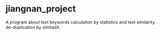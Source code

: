 # jiangnan_project
A program about text keywords calculation by statistics and text similarity de-duplication by simhash

